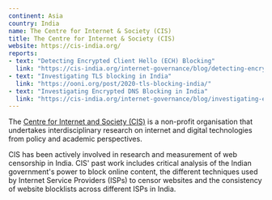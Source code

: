 ```yaml
---
continent: Asia
country: India
name: The Centre for Internet & Society (CIS)
title: The Centre for Internet & Society (CIS)
website: https://cis-india.org/
reports:
- text: "Detecting Encrypted Client Hello (ECH) Blocking"
  link: "https://cis-india.org/internet-governance/blog/detecting-encrypted-client-hello-ech-blocking"
- text: "Investigating TLS blocking in India"
  link: "https://ooni.org/post/2020-tls-blocking-india/"
- text: "Investigating Encrypted DNS Blocking in India"
  link: "https://cis-india.org/internet-governance/blog/investigating-encrypted-dns-blocking-in-india"	
---
```


The [Centre for Internet and Society (CIS)](https://cis-india.org/) is a non-profit organisation that undertakes interdisciplinary research on internet and digital technologies from policy and academic perspectives.

CIS has been actively involved in research and measurement of web censorship in India. CIS' past work includes critical analysis of the Indian government's power to block online content, the different techniques used by Internet Service Providers (ISPs) to censor websites and the consistency of website blocklists across different ISPs in India.
